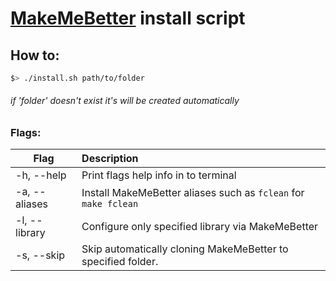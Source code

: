 # [MakeMeBetter](https://github.com/Iipal/MakeMeBetter) install script

## How to:
```bash
$> ./install.sh path/to/folder
```
###### if 'folder' doesn't exist it's will be created automatically

### Flags:
| Flag          | Description                                                     |
| ------------- | :-------------------------------------------------------------- |
| -h, --help    | Print flags help info in to terminal                            |
| -a, --aliases | Install MakeMeBetter aliases such as `fclean` for `make fclean` |
| -l, --library | Configure only specified library via MakeMeBetter               |
| -s, --skip    | Skip automatically cloning MakeMeBetter to specified folder.    |

